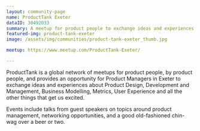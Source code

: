 ```yaml
---
layout: community-page
name: ProductTank Exeter
dataID: 30492033
summary: A meetup for product people to exchange ideas and experiences
featured-img: product-tank-exeter
image: /assets/img/communities/product-tank-exeter_thumb.jpg

meetup: https://www.meetup.com/ProductTank-Exeter/

---
```

ProductTank is a global network of meetups for product people, by product people,
and provides an opportunity for Product Managers in Exeter to exchange ideas and
experiences about Product Design, Development and Management, Business Modelling,
Metrics, User Experience and all the other things that get us excited.

Events include talks from guest speakers on topics around product management,
networking opportunities, and a good old-fashioned chin-wag over a beer or two.

